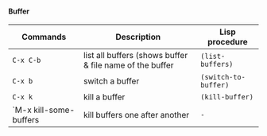 #### Buffer

| Commands 		          | Description 				                     		     | Lisp procedure 	   | 
|-------------------------|--------------------------------------------------------------|---------------------|
| `C-x C-b`               | list all buffers (shows buffer & file name of the buffer	 |`(list-buffers)`	   |
| `C-x b`                 | switch a buffer      										 |`(switch-to-buffer)` |				
| `C-x k`                 | kill a buffer									 			 |`(kill-buffer)` 	   |
| `M-x kill-some-buffers  | kill buffers one after another 								 | `-`				   |